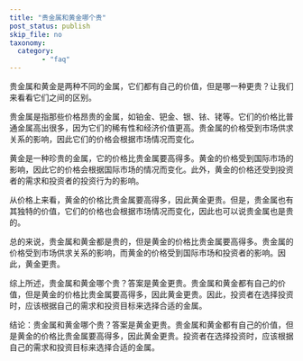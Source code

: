 ```yaml
---
title: "贵金属和黄金哪个贵"
post_status: publish
skip_file: no
taxonomy:
  category:
        - "faq"
---
```


贵金属和黄金是两种不同的金属，它们都有自己的价值，但是哪一种更贵？让我们来看看它们之间的区别。

贵金属是指那些价格昂贵的金属，如铂金、钯金、银、铱、铑等。它们的价格比普通金属高出很多，因为它们的稀有性和经济价值更高。贵金属的价格受到市场供求关系的影响，因此它们的价格会根据市场情况而变化。

黄金是一种珍贵的金属，它的价格比贵金属要高得多。黄金的价格受到国际市场的影响，因此它的价格会根据国际市场的情况而变化。此外，黄金的价格还受到投资者的需求和投资者的投资行为的影响。

从价格上来看，黄金的价格比贵金属要高得多，因此黄金更贵。但是，贵金属也有其独特的价值，它们的价格也会根据市场情况而变化，因此也可以说贵金属也是贵的。

总的来说，贵金属和黄金都是贵的，但是黄金的价格比贵金属要高得多。贵金属的价格受到市场供求关系的影响，而黄金的价格受到国际市场和投资者的影响。因此，黄金更贵。

综上所述，贵金属和黄金哪个贵？答案是黄金更贵。贵金属和黄金都有自己的价值，但是黄金的价格比贵金属要高得多，因此黄金更贵。因此，投资者在选择投资时，应该根据自己的需求和投资目标来选择合适的金属。

结论：贵金属和黄金哪个贵？答案是黄金更贵。贵金属和黄金都有自己的价值，但是黄金的价格比贵金属要高得多，因此黄金更贵。投资者在选择投资时，应该根据自己的需求和投资目标来选择合适的金属。

